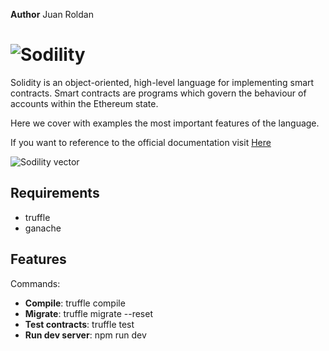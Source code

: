 **Author** Juan Roldan

# ![Sodility](img/sodility.webp)

Solidity is an object-oriented, high-level language for implementing smart contracts.
Smart contracts are programs which govern the behaviour of accounts within the Ethereum state.

Here we cover with examples the most important features of the language.

If you want to reference to the official documentation visit [Here](https://docs.soliditylang.org/en/v0.8.11/)

![Sodility vector](img/sodility-vector.svg)

## Requirements

- truffle
- ganache

## Features


Commands:

- **Compile**:        truffle compile
- **Migrate**:        truffle migrate --reset
- **Test contracts**: truffle test
- **Run dev server**: npm run dev
